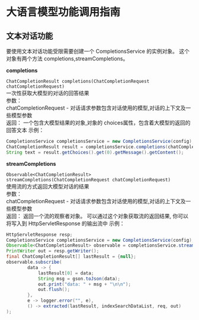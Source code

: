 # 大语言模型功能调用指南

## 文本对话功能
要使用文本对话功能受限需要创建一个 CompletionsService 的实例对象。 这个对象有两个方法 completions,streamCompletions。

__completions__  

`
ChatCompletionResult completions(ChatCompletionRequest chatCompletionRequest)
`  
一次性获取大模型的对话的回答结果  
参数：  
  chatCompletionRequest - 对话请求参数包含对话使用的模型,对话的上下文及一些模型参数  
返回： 一个包含大模型结果的对象,对象的 choices属性，包含着大模型的返回的回答文本
示例：
```java
CompletionsService completionsService = new CompletionsService(config);
ChatCompletionResult result = completionsService.completions(chatCompletionRequest);
String text = result.getChoices().get(0).getMessage().getContent();
```

__streamCompletions__

`
Observable<ChatCompletionResult> streamCompletions(ChatCompletionRequest chatCompletionRequest)
`  
使用流的方式返回大模型对话的结果  
参数：  
chatCompletionRequest - 对话请求参数包含对话使用的模型,对话的上下文及一些模型参数    
返回： 返回一个流的观察者对象。 可以通过这个对象获取流的返回结果, 你可以将写入到 HttpServletResponse 的输出流中
示例：
```java
HttpServletResponse resp;
CompletionsService completionsService = new CompletionsService(config);
Observable<ChatCompletionResult> observable = completionsService.streamCompletions(chatCompletionRequest);
PrintWriter out = resp.getWriter();
final ChatCompletionResult[] lastResult = {null};
observable.subscribe(
        data -> {
            lastResult[0] = data;
            String msg = gson.toJson(data);
            out.print("data: " + msg + "\n\n");
            out.flush();
        },
        e -> logger.error("", e),
        () -> extracted(lastResult, indexSearchDataList, req, out)
);
```